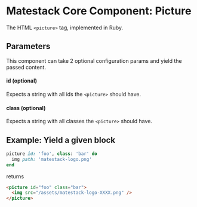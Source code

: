 # Matestack Core Component: Picture

The HTML `<picture>` tag, implemented in Ruby.

## Parameters

This component can take 2 optional configuration params and yield the passed content.

#### id (optional)
Expects a string with all ids the `<picture>` should have.

#### class (optional)
Expects a string with all classes the `<picture>` should have.

## Example: Yield a given block

```ruby
picture id: 'foo', class: 'bar' do
  img path: 'matestack-logo.png'
end
```

returns

```html
<picture id="foo" class="bar">
  <img src="/assets/matestack-logo-XXXX.png" />
</picture>
```
